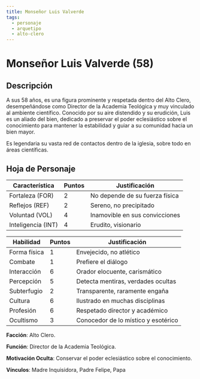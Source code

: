```yaml
---
title: Monseñor Luis Valverde
tags:
  - personaje
  - arquetipo
  - alto-clero
---
```


# Monseñor Luis Valverde (58)

## Descripción

A sus 58 años, es una figura prominente y respetada dentro del Alto Clero, desempeñándose como Director de la Academia Teológica y muy vinculado al ambiente científico. Conocido por su aire distendido y su erudición, Luis es un aliado del bien, dedicado a preservar el poder eclesiástico sobre el conocimiento para mantener la estabilidad y guiar a su comunidad hacia un bien mayor.

Es legendaria su vasta red de contactos dentro de la iglesia, sobre todo en áreas científicas.

## Hoja de Personaje

| **Característica** | **Puntos** | **Justificación** |
| --- | --- | --- |
| Fortaleza (FOR) | 2 | No depende de su fuerza física |
| Reflejos (REF) | 2 | Sereno, no precipitado |
| Voluntad (VOL) | 4 | Inamovible en sus convicciones |
| Inteligencia (INT) | 4 | Erudito, visionario |

| **Habilidad** | **Puntos** | **Justificación** |
| --- | --- | --- |
| Forma física | 1 | Envejecido, no atlético |
| Combate | 1 | Prefiere el diálogo |
| Interacción | 6 | Orador elocuente, carismático |
| Percepción | 5 | Detecta mentiras, verdades ocultas |
| Subterfugio | 2 | Transparente, raramente engaña |
| Cultura | 6 | Ilustrado en muchas disciplinas |
| Profesión | 6 | Respetado director y académico |
| Ocultismo | 3 | Conocedor de lo místico y esotérico |

**Facción**: Alto Clero.

**Función**: Director de la Academia Teológica.

**Motivación Oculta**: Conservar el poder eclesiástico sobre el conocimiento.

**Vínculos**: Madre Inquisidora, Padre Felipe, Papa 